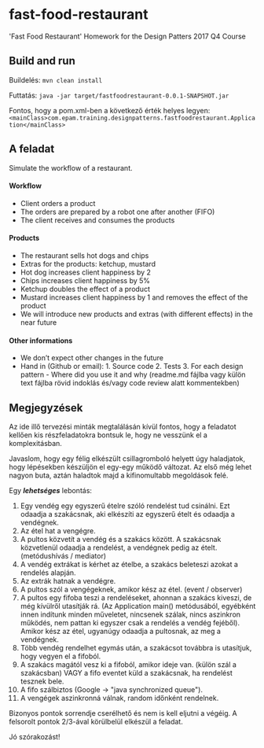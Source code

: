 # fast-food-restaurant
'Fast Food Restaurant' Homework for the Design Patters 2017 Q4 Course

## Build and run

Buildelés: `mvn clean install`

Futtatás: `java -jar target/fastfoodrestaurant-0.0.1-SNAPSHOT.jar`

Fontos, hogy a pom.xml-ben a következő érték helyes legyen: ` <mainClass>com.epam.training.designpatterns.fastfoodrestaurant.Application</mainClass>`

## A feladat

Simulate the workflow of a restaurant.

#### Workflow
- Client orders a product
- The orders are prepared by a robot one after another (FIFO)
- The client receives and consumes the products

#### Products
- The restaurant sells hot dogs and chips
- Extras for the products: ketchup, mustard
- Hot dog increases client happiness by 2
- Chips increases client happiness by 5%
- Ketchup doubles the effect of a product
- Mustard increases client happiness by 1 and removes the effect of the product
- We will introduce new products and extras (with different effects) in the near future

#### Other informations
- We don’t expect other changes in the future
- Hand in (Github or email): 1. Source code 2. Tests 3. For each design pattern - Where did you use it and why (readme.md fájlba vagy külön text fájlba rövid indoklás és/vagy code review alatt kommentekben)

## Megjegyzések

Az ide illő tervezési minták megtalálásán kívül fontos, hogy a feladatot kellően kis részfeladatokra bontsuk le, hogy ne vesszünk el a komplexitásban.

Javaslom, hogy egy félig elkészült csillagromboló helyett úgy haladjatok, hogy lépésekben készüljön el egy-egy működő változat. Az első még lehet nagyon buta, aztán haladtok majd a kifinomultabb megoldások felé.

Egy **_lehetséges_** lebontás:
1. Egy vendég egy egyszerű ételre szóló rendelést tud csinálni. Ezt odaadja a szakácsnak, aki elkészíti az egyszerű ételt és odaadja a vendégnek.
2. Az étel hat a vengégre.
3. A pultos közvetít a vendég és a szakács között. A szakácsnak közvetlenül odaadja a rendelést, a vendégnek pedig az ételt. (metódushívás / mediator)
4. A vendég extrákat is kérhet az ételbe, a szakács beleteszi azokat a rendelés alapján.
5. Az extrák hatnak a vendégre.
6. A pultos szól a vengégeknek, amikor kész az étel. (event / observer)
7. A pultos egy fifoba teszi a rendeléseket, ahonnan a szakács kiveszi, de még kívülről utasítják rá. (Az Application main() metódusából, egyébként innen indítunk minden műveletet, nincsenek szálak, nincs aszinkron működés, nem pattan ki egyszer csak a rendelés a vendég fejéből). Amikor kész az étel, ugyanúgy odaadja a pultosnak, az meg a vendégnek.
8. Több vendég rendelhet egymás után, a szakácsot továbbra is utasítjuk, hogy vegyen el a fifoból.
9. A szakács magától vesz ki a fifoból, amikor ideje van. (külön szál a szakácsban) VAGY a fifo eventet küld a szakácsnak, ha rendelést tesznek bele.
10. A fifo szálbiztos (Google -> "java synchronized queue").
11. A vengégek aszinkronná válnak, random időnként rendelnek.

Bizonyos pontok sorrendje cserélhető és nem is kell eljutni a végéig. A felsorolt pontok 2/3-ával körülbelül elkészül a feladat.

Jó szórakozást!
